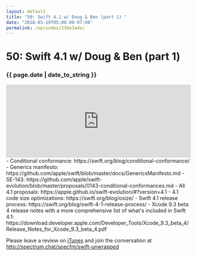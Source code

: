 ```yaml
---
layout: default
title: "50: Swift 4.1 w/ Doug & Ben (part 1) "
date: "2018-03-19T05:00:00-07:00"
permalink: /episodes/23be3a4e/
---
```


# 50: Swift 4.1 w/ Doug & Ben (part 1) 

### {{ page.date | date_to_string }}

<iframe frameBorder="0" height="200px" scrolling="no" seamless src="https://player.simplecast.com/c9bed05a-df75-499f-b04c-b27aec4d8e84" width="100%"></iframe>
<br/>
- Conditional conformance: https://swift.org/blog/conditional-conformance/
- Generics manifesto: https://github.com/apple/swift/blob/master/docs/GenericsManifesto.md
- SE-143: https://github.com/apple/swift-evolution/blob/master/proposals/0143-conditional-conformances.md
- All 4.1 proposals: https://apple.github.io/swift-evolution/#?version=4.1
- 4.1 code size optimizations: https://swift.org/blog/osize/
- Swift 4.1 release process: https://swift.org/blog/swift-4-1-release-process/
- Xcode 9.3 beta 4 release notes with a more comprehensive list of what's included in Swift 4.1: https://download.developer.apple.com/Developer_Tools/Xcode_9.3_beta_4/Release_Notes_for_Xcode_9.3_beta_4.pdf

Please leave a review on [iTunes](https://itunes.apple.com/us/podcast/swift-unwrapped/id1209817203?mt=2) and join the conversation at http://spectrum.chat/specfm/swift-unwrapped
